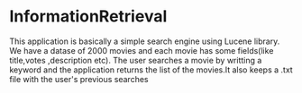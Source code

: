 # InformationRetrieval
This application is basically a simple search engine using Lucene library. We have a datase of 2000 movies and each movie has some fields(like title,votes ,description etc). The user searches a movie by writting a keyword and the application returns the list of the movies.It also keeps a .txt file with the user's previous searches
